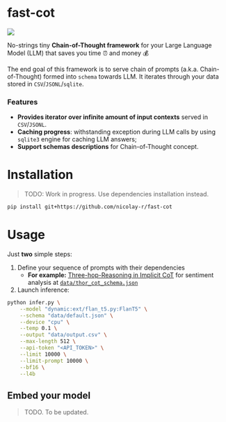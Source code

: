 # fast-cot
![](https://img.shields.io/badge/Python-3.9-brightgreen.svg)

No-strings tiny **Chain-of-Thought framework** for your Large Language Model (LLM) that saves you time ⏰ and money 💰

The end goal of this framework is to serve chain of prompts (a.k.a. Chain-of-Thought) formed into `schema` towards LLM.
It iterates through your data stored in `CSV`/`JSONL`/`sqlite`.

### Features
* **Provides iterator over infinite amount of input contexts** served in `CSV`/`JSONL`.
* **Caching progress**: withstanding exception during LLM calls by using `sqlite3` engine for caching LLM answers;
* **Support schemas descriptions** for Chain-of-Thought concept.

# Installation

> TODO: Work in progress. Use dependencies installation instead.

```bash
pip install git+https://github.com/nicolay-r/fast-cot
```

# Usage

Just **two** simple steps:

1. Define your sequence of prompts with their dependencies
   * **For example:** [Three-hop-Reasoning in Implicit CoT](https://arxiv.org/pdf/2305.11255.pdf) for sentiment analysis at 
     [`data/thor_cot_schema.json`](/data/thor_cot_schema.json)
2. Launch inference:
```bash
python infer.py \
    --model "dynamic:ext/flan_t5.py:FlanT5" \
    --schema "data/default.json" \
    --device "cpu" \
    --temp 0.1 \
    --output "data/output.csv" \
    --max-length 512 \
    --api-token "<API_TOKEN>" \
    --limit 10000 \
    --limit-prompt 10000 \
    --bf16 \
    --l4b
```

## Embed your model

> TODO. To be updated.